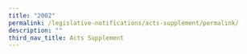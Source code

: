 ```yaml
---
title: "2002"
permalink: /legislative-notifications/acts-supplement/permalink/
description: ""
third_nav_title: Acts Supplement
---
```

